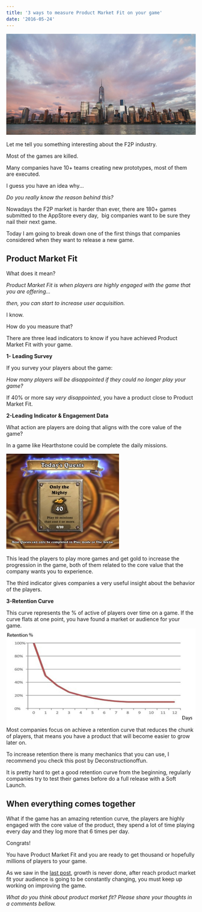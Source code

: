 ```yaml
---
title: '3 ways to measure Product Market Fit on your game'
date: '2016-05-24'
---
```


![Product Market Fit on your game](images/photo-1442551382982-e59a4efb3c86-e1464110435235-1024x545.jpg 'Product Market Fit on your game')

Let me tell you something interesting about the F2P industry.

Most of the games are killed.

Many companies have 10+ teams creating new prototypes, most of them are executed.

I guess you have an idea why...

_Do you really know the reason behind this?_

Nowadays the F2P market is harder than ever, there are 180+ games submitted to the AppStore every day,  big companies want to be sure they nail their next game.

Today I am going to break down one of the first things that companies considered when they want to release a new game.

## Product Market Fit

What does it mean?

_Product Market Fit is when players are highly engaged with the game that you are offering..._

_then, you can start to increase user acquisition._

I know.

How do you measure that?

There are three lead indicators to know if you have achieved Product Market Fit with your game.

**1- Leading Survey**

If you survey your players about the game:

_How many players will be disappointed if they could no longer play your game?_

If 40% or more say _very disappointed_, you have a product close to Product Market Fit.

**2-Leading Indicator & Engagement Data**

What action are players are doing that aligns with the core value of the game?

In a game like Hearthstone could be complete the daily missions.

![Product Market Fit on your game](images/300px-Todays_quests_only_the_mighty.jpg 'Product Market Fit on your game')

This lead the players to play more games and get gold to increase the progression in the game, both of them related to the core value that the company wants you to experience.

The third indicator gives companies a very useful insight about the behavior of the players.

**3-Retention Curve**

This curve represents the % of active of players over time on a game. If the curve flats at one point, you have found a market or audience for your game.![Product Market Fit on your game](images/graph-e1463787043849.jpg 'Product Market Fit on your game')Most companies focus on achieve a retention curve that reduces the chunk of players, that means you have a product that will become easier to grow later on.

To increase retention there is many mechanics that you can use, I recommend you check this post by Deconstructionoffun.

It is pretty hard to get a good retention curve from the beginning, regularly companies try to test their games before do a full release with a Soft Launch.

## When everything comes together

What if the game has an amazing retention curve, the players are highly engaged with the core value of the product, they spend a lot of time playing every day and they log more that 6 times per day.

Congrats!

You have Product Market Fit and you are ready to get thousand or hopefully millions of players to your game.

As we saw in the [last post](http://danielgg.com/growth-f2p/), growth is never done, after reach product market fit your audience is going to be constantly changing, you must keep up working on improving the game.

_What do you think about product market fit? Please share your thoughts in a comments bellow._
